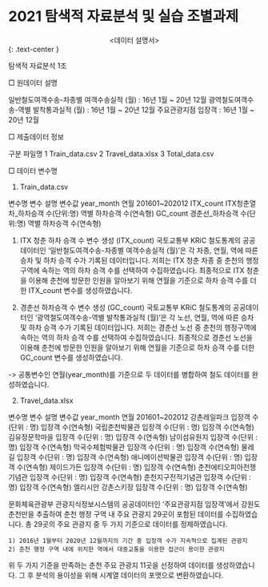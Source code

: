 # 2021 탐색적 자료분석 및 실습 조별과제

<center><데이터 설명서></center>
{: .text-center }

탐색적 자료분석 1조

□ 원데이터 설명

일반철도여객수송-차종별 여객수송실적 (월)
: 16년 1월 ~ 20년 12월
광역철도여객수송-역별 발착통과실적 (월)
: 16년 1월 ~ 20년 12월
주요관광지점 입장객
: 16년 1월 ~ 20년 12월


□ 제출데이터 정보

구분
파일명
1
Train_data.csv
2
Travel_data.xlsx
3
Total_data.csv


□ 데이터 변수명
1. Train_data.csv

변수명
변수 설명
변수값
year_month
연월
201601~202012
ITX_count
ITX청춘열차_하차승객 수(단위:명)
역별 하차승객 수(연속형)
GC_count
경춘선_하차승객 수(단위:명)
역별 하차승객 수(연속형)


1) ITX 청춘 하차 승객 수 변수 생성 (ITX_count)
  국토교통부 KRiC 철도통계의 공공데이터인 ‘일반철도여객수송-차종별 여객수송실적 (월)’은 각 차종, 연월, 역에 따른 승차 및 하차 승객 수가 기록된 데이터입니다. 저희는 ITX 청춘 차종 중 춘천의 행정구역에 속하는 역의 하차 승객 수를 선택하여 수집하였습니다. 최종적으로 ITX 청춘을 이용해 춘천에 방문한 인원을 알아보기 위해 연월을 기준으로 하차 승객 수를 더한 ITX_count 변수를 생성하였습니다.

2) 경춘선 하차승객 수 변수 생성 (GC_count)
  국토교통부 KRiC 철도통계의 공공데이터인 ‘광역철도여객수송-역별 발착통과실적 (월)’은 각 노선, 연월, 역에 따른
승차 및 하차 승객 수가 기록된 데이터입니다. 저희는 경춘선 노선 중 춘천의 행정구역에 속하는 역의 하차 승객 수를 선택하여 수집하였습니다. 최종적으로 경춘선 노선을 이용해 춘천에 방문한 인원을 알아보기 위해 연월을 기준으로 하차 승객 수를 더한 GC_count 변수를 생성하였습니다.

-> 공통변수인 연월(year_month)를 기준으로 두 데이터를 병합하여 철도 데이터를 완성하였습니다.




2. Travel_data.xlsx

변수명
변수 설명
변수값
year_month
연월
201601~202012
강촌레일파크
입장객 수(단위 : 명)
입장객 수(연속형)
국립춘천박물관
입장객 수(단위 : 명)
입장객 수(연속형)
김유정문학마을
입장객 수(단위 : 명)
입장객 수(연속형)
남이섬유원지
입장객 수(단위 : 명)
입장객 수(연속형)
막국수체험박물관
입장객 수(단위 : 명)
입장객 수(연속형)
물레길
입장객 수(단위 : 명)
입장객 수(연속형)
애니메이션박물관
입장객 수(단위 : 명)
입장객 수(연속형)
제이드가든
입장객 수(단위 : 명)
입장객 수(연속형)
춘천에티오피아전쟁기념관
입장객 수(단위 : 명)
입장객 수(연속형)
춘천지구전적기념관
입장객 수(단위 : 명)
입장객 수(연속형)
엘리시안 강촌스키장
입장객 수(단위 : 명)
입장객 수(연속형)


  문화체육관광부 관광지식정보시스템의 공공데이터인 ‘주요관광지점 입장객’에서 강원도 춘천만을 추출하여 춘천 행정 구역 내 주요 관광지 29곳이 포함된 데이터를 수집하였습니다. 총 29곳의 주요 관광지 중 두 가지 기준으로 데이터를 정제하였습니다. 

	1) 2016년 1월부터 2020년 12월까지의 기간 중 입장객 수가 지속적으로 집계된 관광지
	2) 춘천 행정 구역 내에 위치한 역에서 대중교통을 이용한 접근이 용이한 관광지

  위 두 가지 기준을 만족하는 춘천 주요 관광지 11곳을 선정하여 데이터를 생성하였습니다. 그 후 분석의 용이성을 위해 시계열 데이터의 포맷으로 변환하였습니다.
